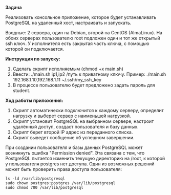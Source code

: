 **Задача**

Реализовать консольное приложение, которое будет устанавливать PostgreSQL на удаленный хост, настраивать и запускать.

Вводные: 2 сервера, один на Debian, второй на CentOS (AlmaLinux). На обоих серверах пользователю root подложен один и тот же открытый ssh ключ. У исполнителя есть закрытая часть ключа, с помощью которой он подключается.

**Инструкция по запуску:**
1. Сделать скрипт исполняемым (chmod +x main.sh)
2. Ввести: ./main.sh ip1,ip2 /путь к приватному ключу. Пример: ./main.sh 192.168.1.10,192.168.1.11 ~/.ssh/my_ssh_key
3. В процессе пользователю будет предложено задать пароль для student.

**Ход работы приложения:**
1. Скрипт автоматически подключится к каждому серверу, определит нагрузку и выберет сервер с наименьшей нагрузкой.
2. Скрипт установит PostgreSQL на выбранном сервере, настроит удалённый доступ, создаст пользователя и базу данных.
3. Скрипт берет второй IP адрес из переданного списка.
4. Скрипт выведет сообщение об успешном завершении.

При создании пользователя и базы данных PostgreSQL может возникнуть ошибка "Permission denied". Эта связана с тем, что PostgreSQL пытается изменить текущую директорию на /root, к которой у пользователя postgres нет доступа.
Один из возможных решений может быть проверить права доступа пользователя:

    ls -ld /var/lib/postgresql
    sudo chown postgres:postgres /var/lib/postgresql
    sudo chmod 700 /var/lib/postgresql